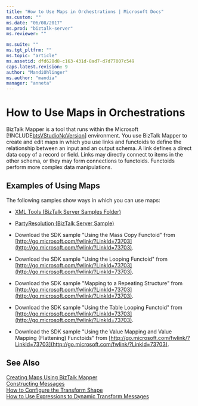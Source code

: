 ```yaml
---
title: "How to Use Maps in Orchestrations | Microsoft Docs"
ms.custom: ""
ms.date: "06/08/2017"
ms.prod: "biztalk-server"
ms.reviewer: ""

ms.suite: ""
ms.tgt_pltfrm: ""
ms.topic: "article"
ms.assetid: dfd628d8-c163-431d-8ad7-d7d77007c549
caps.latest.revision: 9
author: "MandiOhlinger"
ms.author: "mandia"
manager: "anneta"
---
```

# How to Use Maps in Orchestrations
BizTalk Mapper is a tool that runs within the Microsoft [!INCLUDE[btsVStudioNoVersion](../includes/btsvstudionoversion-md.md)] environment. You use BizTalk Mapper to create and edit maps in which you use links and functoids to define the relationship between an input and an output schema. A link defines a direct data copy of a record or field. Links may directly connect to items in the other schema, or they may form connections to functoids. Functoids perform more complex data manipulations.  
  
## Examples of Using Maps  
 The following samples show ways in which you can use maps:  
  
-   [XML Tools (BizTalk Server Samples Folder)](../core/xml-tools-biztalk-server-samples-folder.md)  
  
-   [PartyResolution (BizTalk Server Sample)](../core/partyresolution-biztalk-server-sample.md)  
  
-   Download the SDK sample "Using the Mass Copy Functoid" from [http://go.microsoft.com/fwlink/?LinkId=73703](http://go.microsoft.com/fwlink/?LinkId=73703).  
  
-   Download the SDK sample "Using the Looping Functoid" from [http://go.microsoft.com/fwlink/?LinkId=73703](http://go.microsoft.com/fwlink/?LinkId=73703).  
  
-   Download the SDK sample "Mapping to a Repeating Structure" from [http://go.microsoft.com/fwlink/?LinkId=73703](http://go.microsoft.com/fwlink/?LinkId=73703).  
  
-   Download the SDK sample "Using the Table Looping Functoid" from [http://go.microsoft.com/fwlink/?LinkId=73703](http://go.microsoft.com/fwlink/?LinkId=73703).  
  
-   Download the SDK sample "Using the Value Mapping and Value Mapping (Flattening) Functoids" from [http://go.microsoft.com/fwlink/?LinkId=73703](http://go.microsoft.com/fwlink/?LinkId=73703).  
  
## See Also  
 [Creating Maps Using BizTalk Mapper](../core/creating-maps-using-biztalk-mapper.md)   
 [Constructing Messages](../core/constructing-messages.md)   
 [How to Configure the Transform Shape](../core/how-to-configure-the-transform-shape.md)   
 [How to Use Expressions to Dynamic Transform Messages](../core/how-to-use-expressions-to-dynamic-transform-messages.md)